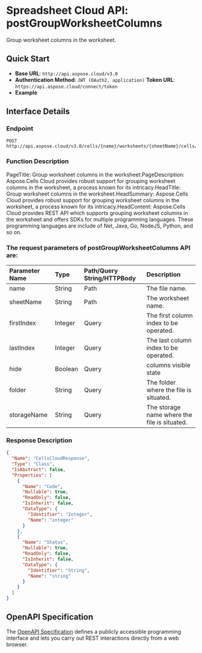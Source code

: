 
# **Spreadsheet Cloud API: postGroupWorksheetColumns**

Group worksheet columns in the worksheet. 


## **Quick Start**

- **Base URL**: `http://api.aspose.cloud/v3.0`
- **Authentication Method**: `JWT (OAuth2, application)`  **Token URL**: `https://api.aspose.cloud/connect/token`
- **Example** 

## **Interface Details**

### **Endpoint** 

```
POST http://api.aspose.cloud/v3.0/cells/{name}/worksheets/{sheetName}/cells/columns/group
```
### **Function Description**
PageTitle: Group worksheet columns in the worksheet.PageDescription: Aspose.Cells Cloud provides robust support for grouping worksheet columns in the worksheet, a process known for its intricacy.HeadTitle: Group worksheet columns in the worksheet.HeadSummary: Aspose.Cells Cloud provides robust support for grouping worksheet columns in the worksheet, a process known for its intricacy.HeadContent: Aspose.Cells Cloud provides REST API which supports grouping worksheet columns in the worksheet and offers SDKs for multiple programming languages. These programming languages are include of Net, Java, Go, NodeJS, Python, and so on.

### The request parameters of **postGroupWorksheetColumns** API are: 

| Parameter Name | Type | Path/Query String/HTTPBody | Description | 
| :- | :- | :- |:- | 
|name|String|Path|The file name.|
|sheetName|String|Path|The worksheet name.|
|firstIndex|Integer|Query|The first column index to be operated.|
|lastIndex|Integer|Query|The last column index to be operated.|
|hide|Boolean|Query|columns visible state|
|folder|String|Query|The folder where the file is situated.|
|storageName|String|Query|The storage name where the file is situated.|

### **Response Description**
```json
{
  "Name": "CellsCloudResponse",
  "Type": "Class",
  "IsAbstract": false,
  "Properties": [
    {
      "Name": "Code",
      "Nullable": true,
      "ReadOnly": false,
      "IsInherit": false,
      "DataType": {
        "Identifier": "Integer",
        "Name": "integer"
      }
    },
    {
      "Name": "Status",
      "Nullable": true,
      "ReadOnly": false,
      "IsInherit": false,
      "DataType": {
        "Identifier": "String",
        "Name": "string"
      }
    }
  ]
}
```


## OpenAPI Specification

The [OpenAPI Specification](https://reference.aspose.cloud/cells/#/CellsController/PostGroupWorksheetColumns) defines a publicly accessible programming interface and lets you carry out REST interactions directly from a web browser.
